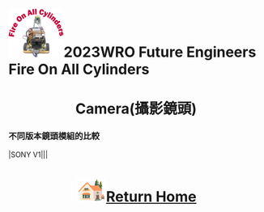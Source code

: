 ![LOGO](../../other/img/logo.png)2023WRO Future Engineers Fire On All Cylinders  
====
# <div align="center">Camera(攝影鏡頭)</div> 
### 不同版本鏡頭模組的比較
|SONY V1|||

# <div align="center">![HOME](../../other/img/Home.png)[Return Home](../../)</div>  

